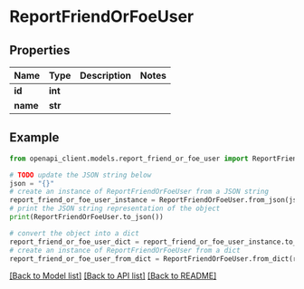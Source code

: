 # ReportFriendOrFoeUser


## Properties

Name | Type | Description | Notes
------------ | ------------- | ------------- | -------------
**id** | **int** |  | 
**name** | **str** |  | 

## Example

```python
from openapi_client.models.report_friend_or_foe_user import ReportFriendOrFoeUser

# TODO update the JSON string below
json = "{}"
# create an instance of ReportFriendOrFoeUser from a JSON string
report_friend_or_foe_user_instance = ReportFriendOrFoeUser.from_json(json)
# print the JSON string representation of the object
print(ReportFriendOrFoeUser.to_json())

# convert the object into a dict
report_friend_or_foe_user_dict = report_friend_or_foe_user_instance.to_dict()
# create an instance of ReportFriendOrFoeUser from a dict
report_friend_or_foe_user_from_dict = ReportFriendOrFoeUser.from_dict(report_friend_or_foe_user_dict)
```
[[Back to Model list]](../README.md#documentation-for-models) [[Back to API list]](../README.md#documentation-for-api-endpoints) [[Back to README]](../README.md)


